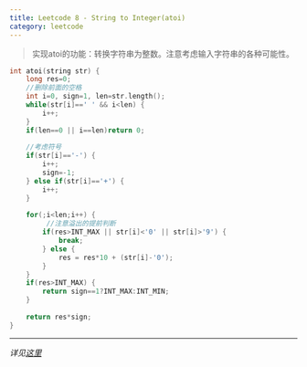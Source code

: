 ```yaml
---
title: Leetcode 8 - String to Integer(atoi)
category: leetcode
---
```


> 实现atoi的功能：转换字符串为整数。注意考虑输入字符串的各种可能性。

```c
int atoi(string str) {
    long res=0;
    //删除前面的空格
    int i=0, sign=1, len=str.length();
    while(str[i]==' ' && i<len) {
        i++;
    }
    if(len==0 || i==len)return 0;
    
    //考虑符号
    if(str[i]=='-') {
        i++;
        sign=-1;
    } else if(str[i]=='+') {
        i++;
    }
    
    for(;i<len;i++) {
    	 //注意溢出的提前判断
        if(res>INT_MAX || str[i]<'0' || str[i]>'9') {
            break;
        } else {
            res = res*10 + (str[i]-'0');
        }
    }
    if(res>INT_MAX) {
        return sign==1?INT_MAX:INT_MIN;
    }
    
    return res*sign;
}

```
---
*详见[这里](https://leetcode.com/submissions/detail/22712240/)*
